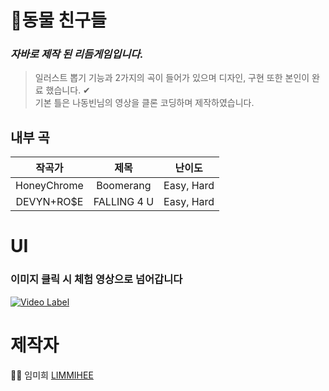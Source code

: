 # 🎉동물 친구들
### ***자바로 제작 된 리듬게임입니다.*** <br>
>일러스트 뽑기 기능과 2가지의 곡이 들어가 있으며 디자인, 구현 또한 본인이 완료 했습니다. ✔<br>
기본 틀은 나동빈님의 영상을 클론 코딩하며 제작하였습니다.<br>

## 내부 곡 
|작곡가|제목|난이도|
|:---:|:---:|:---:|
|HoneyChrome|Boomerang|Easy, Hard|
|DEVYN+RO$E|FALLING 4 U|Easy, Hard|

# UI
### 이미지 클릭 시 체험 영상으로 넘어갑니다
[![Video Label](https://user-images.githubusercontent.com/48482259/77128515-b8b7a000-6a93-11ea-9aea-6499503bd280.PNG)](https://youtu.be/Wml5TrBtEmw)


# 제작자
👩‍💻 임미희 [LIMMIHEE](https://github.com/LIMMIHEE)


